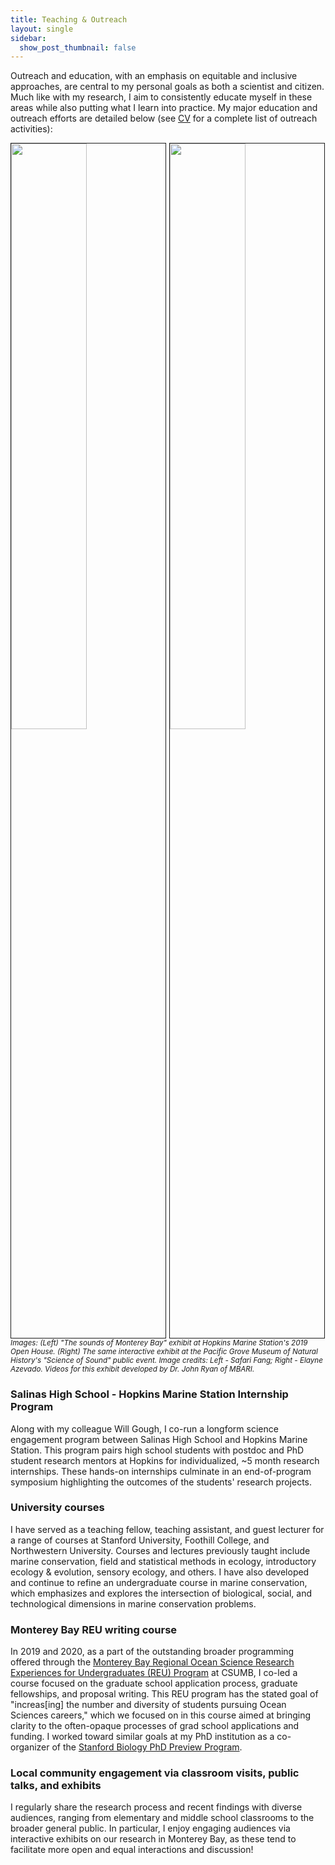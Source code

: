 ```yaml
---
title: Teaching & Outreach
layout: single
sidebar: 
  show_post_thumbnail: false
---
```


Outreach and education, with an emphasis on equitable and inclusive approaches, are central to my personal goals as both a scientist and citizen. Much like with my research, I aim to consistently educate myself in these areas while also putting what I learn into practice. My major education and outreach efforts are detailed below (see [CV](../CV.pdf) for a complete list of outreach activities): 

<img src="../img/outreach2.jpg" style="width:49%; border:1px solid; margin-right: 1px" align="left">

<img src="../img/museum.jpeg" style="width:49%; border:1px solid; margin-right: 1px" align="right">

<sup>*Images: (Left) "The sounds of Monterey Bay" exhibit at Hopkins Marine Station's 2019 Open House. (Right) The same interactive exhibit at the Pacific Grove Museum of Natural History's "Science of Sound" public event. Image credits: Left - Safari Fang; Right - Elayne Azevado. Videos for this exhibit developed by Dr. John Ryan of MBARI.*</sup>

### Salinas High School - Hopkins Marine Station Internship Program
Along with my colleague Will Gough, I co-run a longform science engagement program between Salinas High School and Hopkins Marine Station. This program pairs high school students with postdoc and PhD student research mentors at Hopkins for individualized, ~5 month research internships. These hands-on internships culminate in an end-of-program symposium highlighting the outcomes of the students' research projects.
    
### University courses
I have served as a teaching fellow, teaching assistant, and guest lecturer for a range of courses at Stanford University, Foothill College, and Northwestern University. Courses and lectures previously taught include marine conservation, field and statistical methods in ecology, introductory ecology & evolution, sensory ecology, and others. I have also developed and continue to refine an undergraduate course in marine conservation, which emphasizes and explores the intersection of biological, social, and technological dimensions in marine conservation problems. 

### Monterey Bay REU writing course
In 2019 and 2020, as a part of the outstanding broader programming offered through the [Monterey Bay Regional Ocean Science Research Experiences for Undergraduates (REU) Program](https://csumb.edu/reu) at CSUMB, I co-led a course focused on the graduate school application process, graduate fellowships, and proposal writing. This REU program has the stated goal of "increas[ing] the number and diversity of students pursuing Ocean Sciences careers," which we focused on in this course aimed at bringing clarity to the often-opaque processes of grad school applications and funding. I worked toward similar goals at my PhD institution as a co-organizer of the [Stanford Biology PhD Preview Program](https://biology.stanford.edu/academics/phd-program/stanford-biology-phd-preview-program).
 
### Local community engagement via classroom visits, public talks, and exhibits
I regularly share the research process and recent findings with diverse audiences, ranging from elementary and middle school classrooms to the broader general public. In particular, I enjoy engaging audiences via interactive exhibits on our research in Monterey Bay, as these tend to facilitate more open and equal interactions and discussion!
